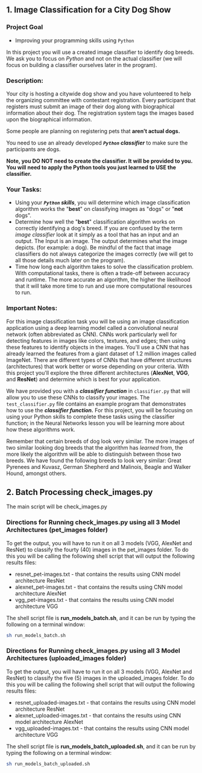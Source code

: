 ## 1. Image Classification for a City Dog Show
### Project Goal
- Improving your programming skills using ```Python```

In this project you will use a created image classifier to identify dog breeds. We ask you to focus on _Python_ and not on the actual classifier (we will focus on building a classifier ourselves later in the program).

### Description:
Your city is hosting a citywide dog show and you have volunteered to help the organizing committee with contestant registration. Every participant that registers must submit an image of their dog along with biographical information about their dog. The registration system tags the images based upon the biographical information.

Some people are planning on registering pets that **aren’t actual dogs.**

You need to use an already developed **_```Python``` classifier_** to make sure the participants are dogs.

**Note, you DO NOT need to create the classifier. It will be provided to you. You will need to apply the Python tools you just learned to USE the classifier.**

### Your Tasks:
- Using your **_```Python``` skills_**, you will determine which image classification algorithm works the "**best**" on classifying images as "dogs" or "**not** dogs".
- Determine how well the "**best**" classification algorithm works on correctly identifying a dog's breed.
If you are confused by the term _image classifier_ look at it simply as a tool that has an input and an output. The Input is an image. The output determines what the image depicts. (for example: a dog). Be mindful of the fact that image classifiers do not always categorize the images correctly (we will get to all those details much later on the program).
- Time how long each algorithm takes to solve the classification problem. With computational tasks, there is often a trade-off between accuracy and runtime. The more accurate an algorithm, the higher the likelihood that it will take more time to run and use more computational resources to run.

### Important Notes:
For this image classification task you will be using an image classification application using a deep learning model called a convolutional neural network (often abbreviated as CNN). CNNs work particularly well for detecting features in images like colors, textures, and edges; then using these features to identify objects in the images. You'll use a CNN that has already learned the features from a giant dataset of 1.2 million images called ImageNet. There are different types of CNNs that have different structures (architectures) that work better or worse depending on your criteria. With this project you'll explore the three different architectures (**AlexNet**, **VGG**, and **ResNet**) and determine which is best for your application.

We have provided you with a **_classifier function_** in ```classifier.py``` that will allow you to use these CNNs to classify your images. The ```test_classifier.py``` file contains an example program that demonstrates how to use the **_classifier function._** For this project, you will be focusing on using your Python skills to complete these tasks using the classifier function; in the Neural Networks lesson you will be learning more about how these algorithms work.

Remember that certain breeds of dog look very similar. The more images of two similar looking dog breeds that the algorithm has _learned_ from, the more likely the algorithm will be able to distinguish between those two breeds. We have found the following breeds to look very similar: Great Pyrenees and Kuvasz, German Shepherd and Malinois, Beagle and Walker Hound, amongst others.

## 2. Batch Processing check_images.py
The main script will be check_images.py

### Directions for Running check_images.py using all 3 Model Architectures (pet_images folder)
To get the output, you will have to run it on all 3 models (VGG, AlexNet and ResNet) to classify the fourty (40) images in the pet_images folder. To do this you will be calling the following shell script that will output the following results files:

- resnet_pet-images.txt - that contains the results using CNN model architecture ResNet
- alexnet_pet-images.txt - that contains the results using CNN model architecture AlexNet
- vgg_pet-images.txt - that contains the results using CNN model architecture VGG

The shell script file is **run_models_batch.sh**, and it can be run by typing the following on a terminal window:
```sh
sh run_models_batch.sh
```

### Directions for Running check_images.py using all 3 Model Architectures (uploaded_images folder)
To get the output, you will have to run it on all 3 models (VGG, AlexNet and ResNet) to classify the five (5) images in the uploaded_images folder. To do this you will be calling the following shell script that will output the following results files:

- resnet_uploaded-images.txt - that contains the results using CNN model architecture ResNet
- alexnet_uploaded-images.txt - that contains the results using CNN model architecture AlexNet
- vgg_uploaded-images.txt - that contains the results using CNN model architecture VGG

The shell script file is **run_models_batch_uploaded.sh**, and it can be run by typing the following on a terminal window:
```sh
sh run_models_batch_uploaded.sh
```
